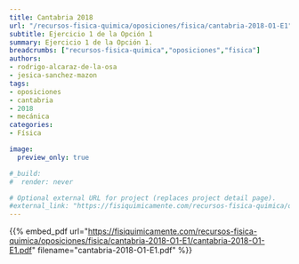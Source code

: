 ```yaml
---
title: Cantabria 2018
url: "/recursos-fisica-quimica/oposiciones/fisica/cantabria-2018-O1-E1"
subtitle: Ejercicio 1 de la Opción 1
summary: Ejercicio 1 de la Opción 1.
breadcrumbs: ["recursos-fisica-quimica","oposiciones","fisica"]
authors:
- rodrigo-alcaraz-de-la-osa
- jesica-sanchez-mazon
tags:
- oposiciones
- cantabria
- 2018
- mecánica
categories:
- Física

image:
  preview_only: true

#_build:
#  render: never

# Optional external URL for project (replaces project detail page).
#external_link: "https://fisiquimicamente.com/recursos-fisica-quimica/oposiciones/fisica/cantabria-2018-o1-e1/cantabria-2018-o1-e1.pdf"
---
```


{{% embed_pdf url="https://fisiquimicamente.com/recursos-fisica-quimica/oposiciones/fisica/cantabria-2018-O1-E1/cantabria-2018-O1-E1.pdf" filename="cantabria-2018-O1-E1.pdf" %}}